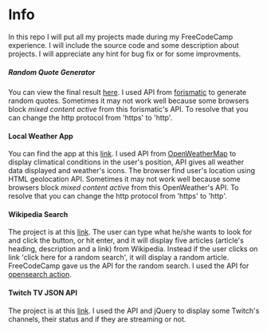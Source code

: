 # Info

In this repo I will put all my projects made during my FreeCodeCamp experience. I will include the source code and some description about projects.
I will appreciate any hint for bug fix or for some improvments.

##### Random Quote Generator
You can view the final result [here](https://markonikolajevic.github.io/ffc_projects/random_quote_generator/main.html).
I used API from [forismatic](http://forismatic.com/en/api/) to generate random quotes. Sometimes it may not work well because some browsers block _mixed content active_ from this forismatic's API. To resolve that you can change the http protocol from 'https' to 'http'.


#### Local Weather App
You can find the app at this [link](http://codepen.io/mark3z/pen/OWQZpV/).
I used API from [OpenWeatherMap](http://openweathermap.org/) to display climatical conditions in the user's position, API gives all weather data displayed and weather's icons. The browser find user's location using HTML geolocation API.
Sometimes it may not work well because some browsers block _mixed content active_ from this OpenWeather's API. To resolve that you can change the http protocol from 'https' to 'http'.



#### Wikipedia Search
The project is at this [link](https://markonikolajevic.github.io/ffc_projects/wikipedia_search/main.html).
The user can type what he/she wants to look for and click the button, or hit enter, and it will display five articles (article's heading, description and a link) from Wikipedia. Instead if the user clicks on link 'click here for a random search', it will display a random article.
FreeCodeCamp gave us the API for the random search. I used the API for [opensearch action](https://en.wikipedia.org/w/api.php?action=help&modules=opensearch).


#### Twitch TV JSON API
The project is at this [link](https://markonikolajevic.github.io/ffc_projects/twitch_tv/main.html). I used the API and jQuery to display some Twitch's channels, their status and if they are streaming or not.
